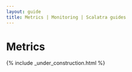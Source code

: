 ```yaml
---
layout: guide
title: Metrics | Monitoring | Scalatra guides
---
```


<div class="page-header">
  <h1>Metrics</h1>
</div>

{% include _under_construction.html %}